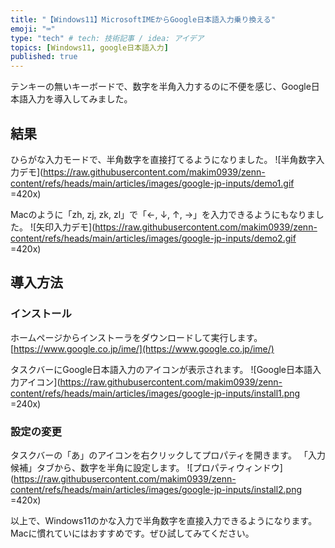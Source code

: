 ```yaml
---
title: "【Windows11】MicrosoftIMEからGoogle日本語入力乗り換える"
emoji: "⌨️"
type: "tech" # tech: 技術記事 / idea: アイデア
topics: [Windows11, google日本語入力]
published: true
---
```


テンキーの無いキーボードで、数字を半角入力するのに不便を感じ、Google日本語入力を導入してみました。

## 結果

ひらがな入力モードで、半角数字を直接打てるようになりました。
![半角数字入力デモ](https://raw.githubusercontent.com/makim0939/zenn-content/refs/heads/main/articles/images/google-jp-inputs/demo1.gif =420x)

Macのように「zh, zj, zk, zl」で「←, ↓, ↑, →」を入力できるようにもなりました。
![矢印入力デモ](https://raw.githubusercontent.com/makim0939/zenn-content/refs/heads/main/articles/images/google-jp-inputs/demo2.gif =420x)

## 導入方法

### インストール

ホームページからインストーラをダウンロードして実行します。
[https://www.google.co.jp/ime/](https://www.google.co.jp/ime/)

タスクバーにGoogle日本語入力のアイコンが表示されます。
![Google日本語入力アイコン](https://raw.githubusercontent.com/makim0939/zenn-content/refs/heads/main/articles/images/google-jp-inputs/install1.png =240x)

### 設定の変更

タスクバーの「あ」のアイコンを右クリックしてプロパティを開きます。
「入力候補」タブから、数字を半角に設定します。
![プロパティウィンドウ](https://raw.githubusercontent.com/makim0939/zenn-content/refs/heads/main/articles/images/google-jp-inputs/install2.png =420x)

以上で、Windows11のかな入力で半角数字を直接入力できるようになります。
Macに慣れていにはおすすめです。ぜひ試してみてください。